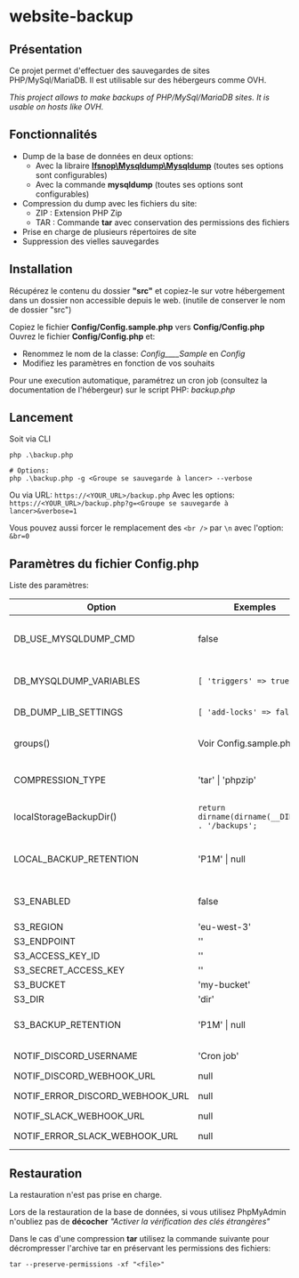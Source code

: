 # website-backup

## Présentation
Ce projet permet d'effectuer des sauvegardes de sites PHP/MySql/MariaDB. Il est utilisable sur des hébergeurs comme OVH.

*This project allows to make backups of PHP/MySql/MariaDB sites. It is usable on hosts like OVH.*

## Fonctionnalités

- Dump de la base de données en deux options:
	- Avec la libraire **[Ifsnop\Mysqldump\Mysqldump]** (toutes ses options 
	sont configurables)
	- Avec la commande **mysqldump** (toutes ses options sont configurables)
- Compression du dump avec les fichiers du site:
	- ZIP : Extension PHP Zip
	- TAR : Commande **tar** avec conservation des permissions des fichiers
- Prise en charge de plusieurs répertoires de site
- Suppression des vielles sauvegardes

## Installation

Récupérez le contenu du dossier **"src"** et copiez-le sur votre hébergement dans un dossier non accessible depuis le web. (inutile de conserver le nom de dossier "src")

Copiez le fichier **Config/Config.sample.php** vers **Config/Config.php**
Ouvrez le fichier **Config/Config.php** et:
- Renommez le nom de la classe: _Config____Sample_ en _Config_
- Modifiez les paramètres en fonction de vos souhaits

Pour une execution automatique, paramétrez un cron job (consultez la documentation de l'hébergeur) sur le script PHP: _backup.php_

## Lancement

Soit via CLI
```
php .\backup.php

# Options:
php .\backup.php -g <Groupe se sauvegarde à lancer> --verbose
```

Ou via URL: `https://<YOUR_URL>/backup.php`
Avec les options: `https://<YOUR_URL>/backup.php?g=<Groupe se sauvegarde à lancer>&verbose=1`

Vous pouvez aussi forcer le remplacement des `<br />` par `\n` avec l'option: `&br=0`

## Paramètres du fichier Config.php

Liste des paramètres:

| Option | Exemples | Description |
| ------ | ------ | ------ |
| DB_USE_MYSQLDUMP_CMD | false | Si **true** => utilise la command mysqldump. Si **false** => utilise la libraire [Ifsnop\Mysqldump\Mysqldump] |
| DB_MYSQLDUMP_VARIABLES | ```[ 'triggers' => true ]``` | Utiliser la commande:  _**mysqldump --help**_ pour voir toutes les variables en option |	
| DB_DUMP_LIB_SETTINGS | ```[ 'add-locks' => false ]``` | **Dump Settings** pour [Ifsnop\Mysqldump\Mysqldump] |
| groups() | Voir Config.sample.php | Liste des éléments à sauvegarder. (DB, Fichiers et Email) |
| COMPRESSION_TYPE | 'tar' \| 'phpzip' | Format de compression. Utiliser **tar** pour conserver les permissions de fichiers |
| localStorageBackupDir() | ```return dirname(dirname(__DIR__)) . '/backups';``` | Répertoire contenant toutes les sauvegardes. **Ne pas mettre de / à la fin** |
| LOCAL_BACKUP_RETENTION | 'P1M' \| null | Temps de rétention des sauvegardes locales. Au format accepté par [\DateInterval] |
| S3_ENABLED | false | Envoi des sauvegardes sur un stockage S3 (type [AWS S3] ou [Minio] ) |
| S3_REGION | 'eu-west-3' | Region S3 |
| S3_ENDPOINT | '' | Endpoint S3 |
| S3_ACCESS_KEY_ID | '' | Access Key S3 |
| S3_SECRET_ACCESS_KEY | '' | Secret Key S3 |
| S3_BUCKET | 'my-bucket' | Nom du Bucket S3 |
| S3_DIR | 'dir' | Dossier dans le Bucket S3 |
| S3_BACKUP_RETENTION | 'P1M' \| null |  Temps de rétention des sauvegardes sur S3. Au format accepté par [\DateInterval]  |
| NOTIF_DISCORD_USERNAME | 'Cron job' | Notification Discord Username (pour affichage dans le salon) |
| NOTIF_DISCORD_WEBHOOK_URL | null | Webhook du salon Discord |
| NOTIF_ERROR_DISCORD_WEBHOOK_URL | null | Webhook du salon Discord pour les erreurs |
| NOTIF_SLACK_WEBHOOK_URL | null | Webhook du salon Slack |
| NOTIF_ERROR_SLACK_WEBHOOK_URL | null | Webhook du salon Slack pour les erreurs |

## Restauration

La restauration n'est pas prise en charge.

Lors de la restauration de la base de données, si vous utilisez PhpMyAdmin n'oubliez pas de **décocher**  _"Activer la vérification des clés étrangères"_

Dans le cas d'une compression **tar** utilisez la commande suivante pour décrompresser l'archive tar en préservant les permissions des fichiers:

```
tar --preserve-permissions -xf "<file>"
```



[Ifsnop\Mysqldump\Mysqldump]: https://github.com/ifsnop/mysqldump-php
[\DateInterval]: https://www.php.net/manual/fr/class.dateinterval.php
[AWS S3]: https://aws.amazon.com/fr/s3/
[Minio]: https://min.io/